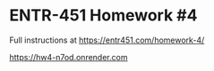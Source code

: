 # ENTR-451 Homework #4

Full instructions at https://entr451.com/homework-4/

https://hw4-n7od.onrender.com